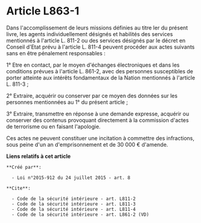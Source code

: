 # Article L863-1

Dans l'accomplissement de leurs missions définies au titre Ier du présent livre, les agents individuellement désignés et
habilités des services mentionnés à l'article L. 811-2 ou des services désignés par le décret en Conseil d'Etat prévu à
l'article L. 811-4 peuvent procéder aux actes suivants sans en être pénalement responsables : 

1° Etre en contact, par le moyen d'échanges électroniques et dans les conditions prévues à l'article L. 861-2, avec des
personnes susceptibles de porter atteinte aux intérêts fondamentaux de la Nation mentionnés à l'article L. 811-3 ; 

2° Extraire, acquérir ou conserver par ce moyen des données sur les personnes mentionnées au 1° du présent article ; 

3° Extraire, transmettre en réponse à une demande expresse, acquérir ou conserver des contenus provoquant directement à la
commission d'actes de terrorisme ou en faisant l'apologie. 

Ces actes ne peuvent constituer une incitation à commettre des infractions, sous peine d'un an d'emprisonnement et de 30 000
€ d'amende.

**Liens relatifs à cet article**

	**Créé par**:

	  - Loi n°2015-912 du 24 juillet 2015 - art. 8

	**Cite**:

	  - Code de la sécurité intérieure - art. L811-2
	  - Code de la sécurité intérieure - art. L811-3
	  - Code de la sécurité intérieure - art. L811-4
	  - Code de la sécurité intérieure - art. L861-2 (VD)
